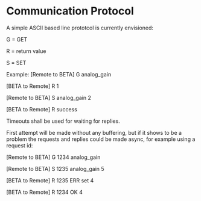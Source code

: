 # Communication Protocol
A simple ASCII based line prototcol is currently envisioned:

G = GET

R = return value

S = SET

Example:
[Remote to BETA] G analog_gain

[BETA to Remote] R 1

[Remote to BETA] S analog_gain 2

[BETA to Remote] R success


Timeouts shall be used for waiting for replies.

First attempt will be made without any buffering, but if it shows to be a problem the requests and replies could be made async,
for example using a request id:

[Remote to BETA] G 1234 analog_gain

[Remote to BETA] S 1235 analog_gain 5

[BETA to Remote] R 1235 ERR set 4

[BETA to Remote] R 1234 OK 4

